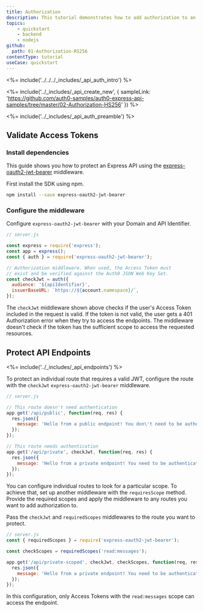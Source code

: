 ```yaml
---
title: Authorization
description: This tutorial demonstrates how to add authorization to an Express.js API.
topics:
    - quickstart
    - backend
    - nodejs
github:
  path: 01-Authorization-RS256
contentType: tutorial
useCase: quickstart
---
```


<%= include('../../../_includes/_api_auth_intro') %>

<%= include('../_includes/_api_create_new', { sampleLink: 'https://github.com/auth0-samples/auth0-express-api-samples/tree/master/02-Authorization-HS256' }) %>

<%= include('../_includes/_api_auth_preamble') %>

## Validate Access Tokens

### Install dependencies

This guide shows you how to protect an Express API using the <a href="https://github.com/auth0/node-oauth2-jwt-bearer/tree/main/packages/express-oauth2-jwt-bearer" target="_blank" rel="noreferrer">express-oauth2-jwt-bearer</a> middleware. 

First install the SDK using npm.

```bash
npm install --save express-oauth2-jwt-bearer
```
### Configure the middleware

Configure `express-oauth2-jwt-bearer` with your Domain and API Identifier.

```js
// server.js

const express = require('express');
const app = express();
const { auth } = require('express-oauth2-jwt-bearer');

// Authorization middleware. When used, the Access Token must
// exist and be verified against the Auth0 JSON Web Key Set.
const checkJwt = auth({
  audience: '${apiIdentifier}',
  issuerBaseURL: `https://${account.namespace}/`,
});
```

The `checkJwt` middleware shown above checks if the user's Access Token included in the request is valid. If the token is not valid, the user gets a 401 Authorization error when they try to access the endpoints. The middleware doesn't check if the token has the sufficient scope to access the requested resources.

## Protect API Endpoints

<%= include('../_includes/_api_endpoints') %>

To protect an individual route that requires a valid JWT, configure the route with the `checkJwt` `express-oauth2-jwt-bearer` middleware.

```js
// server.js

// This route doesn't need authentication
app.get('/api/public', function(req, res) {
  res.json({
    message: 'Hello from a public endpoint! You don\'t need to be authenticated to see this.'
  });
});

// This route needs authentication
app.get('/api/private', checkJwt, function(req, res) {
  res.json({
    message: 'Hello from a private endpoint! You need to be authenticated to see this.'
  });
});
```

You can configure individual routes to look for a particular scope. To achieve that, set up another middleware with the `requiresScope` method. Provide the required scopes and apply the middleware to any routes you want to add authorization to. 

Pass the `checkJwt` and `requiredScopes` middlewares to the route you want to protect.

```js
// server.js
const { requiredScopes } = require('express-oauth2-jwt-bearer');

const checkScopes = requiredScopes('read:messages');

app.get('/api/private-scoped', checkJwt, checkScopes, function(req, res) {
  res.json({
    message: 'Hello from a private endpoint! You need to be authenticated and have a scope of read:messages to see this.'
  });
});
```

In this configuration, only Access Tokens with the `read:messages` scope can access the endpoint.
